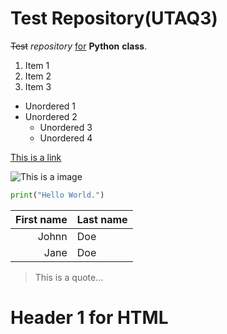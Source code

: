 # Test Repository(UTAQ3)

~~Test~~ *repository* <ins>for</ins> **Python** __class__.

1. Item 1
2. Item 2
3. Item 3
* Unordered 1
* Unordered 2
   * Unordered 3
   * Unordered 4

[This is a link](http://google.com)

![This is a image](https://i.pinimg.com/originals/94/1d/99/941d99ab7b41cf36ce2e1023f23a7cc2.png)

```python
print("Hello World.")
```

 | First name | Last name |
 |-----------:| ----------|
 |Johnn|Doe|
 |Jane|Doe|
 
 > This is a quote...

 <h1>Header 1 for HTML</h1>